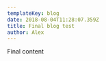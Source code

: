 ```yaml
---
templateKey: blog
date: 2018-08-04T11:28:07.359Z
title: Final blog test
author: Alex
---
```

Final content
